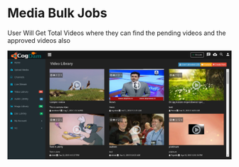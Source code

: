 # Media Bulk Jobs

User Will Get Total Videos where they can find the pending videos and the approved videos also

![](../../.gitbook/assets/image%20%28181%29.png)

